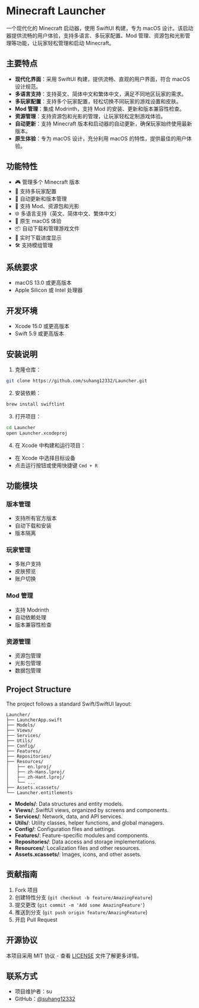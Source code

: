 # Minecraft Launcher

一个现代化的 Minecraft 启动器，使用 SwiftUI 构建，专为 macOS 设计。该启动器提供流畅的用户体验，支持多语言、多玩家配置、Mod 管理、资源包和光影管理等功能，让玩家轻松管理和启动 Minecraft。

## 主要特点

- **现代化界面**：采用 SwiftUI 构建，提供流畅、直观的用户界面，符合 macOS 设计规范。
- **多语言支持**：支持英文、简体中文和繁体中文，满足不同地区玩家的需求。
- **多玩家配置**：支持多个玩家配置，轻松切换不同玩家的游戏设置和皮肤。
- **Mod 管理**：集成 Modrinth，支持 Mod 的安装、更新和版本兼容性检查。
- **资源管理**：支持资源包和光影的管理，让玩家轻松定制游戏体验。
- **自动更新**：支持 Minecraft 版本和启动器的自动更新，确保玩家始终使用最新版本。
- **原生体验**：专为 macOS 设计，充分利用 macOS 的特性，提供最佳的用户体验。

## 功能特性

- 🎮 管理多个 Minecraft 版本
- 👥 支持多玩家配置
- 🔄 自动更新和版本管理
- 🎨 支持 Mod、资源包和光影
- 🌐 多语言支持（英文、简体中文、繁体中文）
- 🎯 原生 macOS 体验
- 📦 自动下载和管理游戏文件
- 🔄 实时下载进度显示
- 🛠 支持模组管理

## 系统要求

- macOS 13.0 或更高版本
- Apple Silicon 或 Intel 处理器

## 开发环境

- Xcode 15.0 或更高版本
- Swift 5.9 或更高版本

## 安装说明

1. 克隆仓库：
```bash
git clone https://github.com/suhang12332/Launcher.git
```

2. 安装依赖：
```bash
brew install swiftlint
```

3. 打开项目：
```bash
cd Launcher
open Launcher.xcodeproj
```

4. 在 Xcode 中构建和运行项目：
- 在 Xcode 中选择目标设备
- 点击运行按钮或使用快捷键 `Cmd + R`

## 功能模块

### 版本管理
- 支持所有官方版本
- 自动下载和安装
- 版本隔离

### 玩家管理
- 多账户支持
- 皮肤预览
- 账户切换

### Mod 管理
- 支持 Modrinth
- 自动依赖处理
- 版本兼容性检查

### 资源管理
- 资源包管理
- 光影包管理
- 数据包管理

## Project Structure

The project follows a standard Swift/SwiftUI layout:

```
Launcher/
├── LauncherApp.swift
├── Models/
├── Views/
├── Services/
├── Utils/
├── Config/
├── Features/
├── Repositories/
├── Resources/
│   ├── en.lproj/
│   ├── zh-Hans.lproj/
│   ├── zh-Hant.lproj/
│   └── ...
├── Assets.xcassets/
└── Launcher.entitlements
```

- **Models/**: Data structures and entity models.
- **Views/**: SwiftUI views, organized by screens and components.
- **Services/**: Network, data, and API services.
- **Utils/**: Utility classes, helper functions, and global managers.
- **Config/**: Configuration files and settings.
- **Features/**: Feature-specific modules and components.
- **Repositories/**: Data access and storage implementations.
- **Resources/**: Localization files and other resources.
- **Assets.xcassets/**: Images, icons, and other assets.

## 贡献指南

1. Fork 项目
2. 创建特性分支 (`git checkout -b feature/AmazingFeature`)
3. 提交更改 (`git commit -m 'Add some AmazingFeature'`)
4. 推送到分支 (`git push origin feature/AmazingFeature`)
5. 开启 Pull Request

## 开源协议

本项目采用 MIT 协议 - 查看 [LICENSE](LICENSE) 文件了解更多详情。

## 联系方式

- 项目维护者：su
- GitHub：[@suhang12332](https://github.com/suhang12332)

<!-- ## 致谢

- [Modrinth](https://modrinth.com/) - Mod 平台支持
- [Mojang](https://www.mojang.com/) - Minecraft 官方支持 -->
